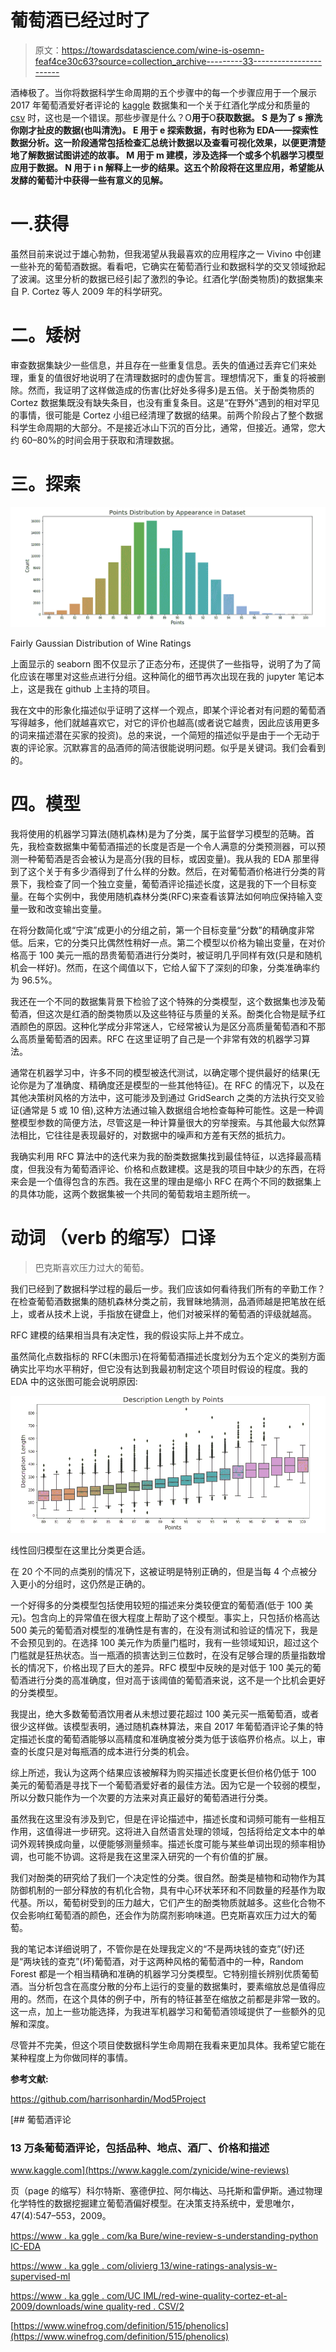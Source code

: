 # 葡萄酒已经过时了

> 原文：<https://towardsdatascience.com/wine-is-osemn-feaf4ce30c63?source=collection_archive---------33----------------------->

酒棒极了。当你将数据科学生命周期的五个步骤中的每一个步骤应用于一个展示 2017 年葡萄酒爱好者评论的 [kaggle](https://www.kaggle.com/zynicide/wine-reviews) 数据集和一个关于红酒化学成分和质量的 [csv](https://www.kaggle.com/olivierg13/wine-ratings-analysis-w-supervised-ml) 时，这也是一个错误。那些步骤是什么？O**用于**O**获取数据。 **S** 是为了 **s** 擦洗你刚才扯皮的数据(也叫清洗)。 **E** 用于 **e** 探索数据，有时也称为 EDA——探索性数据分析。这一阶段通常包括检查汇总统计数据以及查看可视化效果，以便更清楚地了解数据试图讲述的故事。 **M** 用于 **m** 建模，涉及选择一个或多个机器学习模型应用于数据。 **N** 用于 i **n** 解释上一步的结果。这五个阶段将在这里应用，希望能从发酵的葡萄汁中获得一些有意义的见解。**

# 一.获得

虽然目前来说过于雄心勃勃，但我渴望从我最喜欢的应用程序之一 Vivino 中创建一些补充的葡萄酒数据。看看吧，它确实在葡萄酒行业和数据科学的交叉领域掀起了波澜。这里分析的数据已经引起了激烈的争论。红酒化学(酚类物质)的数据集来自 P. Cortez 等人 2009 年的科学研究。

# 二。矮树

审查数据集缺少一些信息，并且存在一些重复信息。丢失的值通过丢弃它们来处理，重复的值很好地说明了在清理数据时的虚伪誓言。理想情况下，重复的将被删除。然而，我证明了这样做造成的伤害(比好处多得多)是五倍。关于酚类物质的 Cortez 数据集既没有缺失条目，也没有重复条目。这是“在野外”遇到的相对罕见的事情，很可能是 Cortez 小组已经清理了数据的结果。前两个阶段占了整个数据科学生命周期的大部分。不是接近冰山下沉的百分比，通常，但接近。通常，您大约 60–80%的时间会用于获取和清理数据。

# 三。探索

![](img/7e93516221c5c909dbb9fea044b870b0.png)

Fairly Gaussian Distribution of Wine Ratings

上面显示的 seaborn 图不仅显示了正态分布，还提供了一些指导，说明了为了简化应该在哪里对这些点进行分组。这种简化的细节再次出现在我的 jupyter 笔记本上，这是我在 github 上主持的项目。

我在文中的形象化描述似乎证明了这样一个观点，即某个评论者对有问题的葡萄酒写得越多，他们就越喜欢它，对它的评价也越高(或者说它越贵，因此应该用更多的词来描述潜在买家的投资)。总的来说，一个简短的描述似乎是由于一个无动于衷的评论家。沉默寡言的品酒师的简洁很能说明问题。似乎是关键词。我们会看到的。

# 四。模型

我将使用的机器学习算法(随机森林)是为了分类，属于监督学习模型的范畴。首先，我检查数据集中葡萄酒描述的长度是否是一个令人满意的分类预测器，可以预测一种葡萄酒是否会被认为是高分(我的目标，或因变量)。我从我的 EDA 那里得到了这个关于有多少酒得到了什么样的分数。然后，在对葡萄酒价格进行分类的背景下，我检查了同一个独立变量，葡萄酒评论描述长度，这是我的下一个目标变量。在每个实例中，我使用随机森林分类(RFC)来查看该算法如何响应保持输入变量一致和改变输出变量。

在将分数简化或“宁滨”成更小的分组之前，第一个目标变量“分数”的精确度非常低。后来，它的分类只比偶然性稍好一点。第二个模型以价格为输出变量，在对价格高于 100 美元一瓶的昂贵葡萄酒进行分类时，被证明几乎同样有效(只是和随机机会一样好)。然而，在这个阈值以下，它给人留下了深刻的印象，分类准确率约为 96.5%。

我还在一个不同的数据集背景下检验了这个特殊的分类模型，这个数据集也涉及葡萄酒，但这次是红酒的酚类物质以及这些特征与质量的关系。酚类化合物是赋予红酒颜色的原因。这种化学成分非常迷人，它经常被认为是区分高质量葡萄酒和不那么高质量葡萄酒的因素。RFC 在这里证明了自己是一个非常有效的机器学习算法。

通常在机器学习中，许多不同的模型被迭代测试，以确定哪个提供最好的结果(无论你是为了准确度、精确度还是模型的一些其他特征)。在 RFC 的情况下，以及在其他决策树风格的方法中，这可能涉及到通过 GridSearch 之类的方法执行交叉验证(通常是 5 或 10 倍),这种方法通过输入数据组合地检查每种可能性。这是一种调整模型参数的简便方法，尽管这是一种计算量很大的穷举搜索。与其他最大似然算法相比，它往往是表现最好的，对数据中的噪声和方差有天然的抵抗力。

我确实利用 RFC 算法中的迭代来为我的酚类数据集找到最佳特征，以选择最高精度，但我没有为葡萄酒评论、价格和点数建模。这是我的项目中缺少的东西，在将来会是一个值得包含的东西。我在这里的理由是缩小 RFC 在两个不同的数据集上的具体功能，这两个数据集被一个共同的葡萄栽培主题所统一。

# 动词 （verb 的缩写）口译

> 巴克斯喜欢压力过大的葡萄。

我们已经到了数据科学过程的最后一步。我们应该如何看待我们所有的辛勤工作？在检查葡萄酒数据集的随机森林分类之前，我冒昧地猜测，品酒师越是把笔放在纸上，或者从技术上说，手指放在键盘上，他们对被采样的葡萄酒的评级就越高。

RFC 建模的结果相当具有决定性，我的假设实际上并不成立。

虽然简化点数指标的 RFC(未图示)在将葡萄酒描述长度划分为五个定义的类别方面确实比平均水平稍好，但它没有达到我最初制定这个项目时假设的程度。我的 EDA 中的这张图可能会说明原因:

![](img/e64c738e25607f5b96191d9e0c98f356.png)

线性回归模型在这里比分类更合适。

在 20 个不同的点类别的情况下，这被证明是特别正确的，但是当每 4 个点被分入更小的分组时，这仍然是正确的。

一个好得多的分类模型包括使用较短的描述来分类较便宜的葡萄酒(低于 100 美元)。包含向上的异常值在很大程度上帮助了这个模型。事实上，只包括价格高达 500 美元的葡萄酒对模型的准确性是有害的，在没有测试和验证的情况下，我是不会预见到的。在选择 100 美元作为质量门槛时，我有一些领域知识，超过这个门槛就是狂热状态。当一瓶酒的损害达到三位数时，在没有足够合理的质量指数增长的情况下，价格出现了巨大的差异。RFC 模型中反映的是对低于 100 美元的葡萄酒进行分类的高准确度，但对高于该阈值的葡萄酒来说，这不是一个比机会更好的分类模型。

我提出，绝大多数葡萄酒饮用者从未想过要花超过 100 美元买一瓶葡萄酒，或者很少这样做。该模型表明，通过随机森林算法，来自 2017 年葡萄酒评论子集的特定描述长度的葡萄酒能够以高精度和准确度被分类为低于该临界价格点。以上，审查的长度只是对每瓶酒的成本进行分类的机会。

综上所述，我认为这两个结果应该被解释为购买描述长度更长但价格仍低于 100 美元的葡萄酒是寻找下一个葡萄酒爱好者的最佳方法。因为它是一个较弱的模型，所以分数只能作为一个次要的方法来对真正最好的葡萄酒进行分类。

虽然我在这里没有涉及到它，但是在评论描述中，描述长度和词频可能有一些相互作用，这值得进一步研究。这将进入自然语言处理的领域，包括将给定文本中的单词外观转换成向量，以便能够测量频率。描述长度可能与某些单词出现的频率相协调，也可能不协调。这将是我在这里深入研究的一个有价值的扩展。

我们对酚类的研究给了我们一个决定性的分类。很自然。酚类是植物和动物作为其防御机制的一部分释放的有机化合物，具有中心环状苯环和不同数量的羟基作为取代基。所以，葡萄树受到的压力越大，它们产生的酚类物质就越多。这些化合物不仅会影响红葡萄酒的颜色，还会作为防腐剂影响味道。巴克斯喜欢压力过大的葡萄。

我的笔记本详细说明了，不管你是在处理我定义的“不是两块钱的查克”(好)还是“两块钱的查克”(坏)葡萄酒，对于这两种风格的葡萄酒中的一种，Random Forest 都是一个相当精确和准确的机器学习分类模型。它特别擅长辨别优质葡萄酒。当分析包含在高度分散的分布上运行的变量的数据集时，要素缩放总是值得应用的。然而，在这个具体的例子中，所有的特征甚至在缩放之前都是非常一致的。这一点，加上一些功能选择，为我进军机器学习和葡萄酒领域提供了一些额外的见解和深度。

尽管并不完美，但这个项目使数据科学生命周期在我看来更加具体。我希望它能在某种程度上为你做同样的事情。

**参考文献:**

https://github.com/harrisonhardin/Mod5Project

[](https://www.kaggle.com/zynicide/wine-reviews) [## 葡萄酒评论

### 13 万条葡萄酒评论，包括品种、地点、酒厂、价格和描述

www.kaggle.com](https://www.kaggle.com/zynicide/wine-reviews) 

页（page 的缩写）科尔特斯、塞德伊拉、阿尔梅达、马托斯和雷伊斯。通过物理化学特性的数据挖掘建立葡萄酒偏好模型。在决策支持系统中，爱思唯尔，47(4):547–553，2009。

[https://www . ka ggle . com/ka Bure/wine-review-s-understanding-python IC-EDA](https://www.kaggle.com/kabure/wine-review-s-understanding-pythonic-eda)

[https://www . ka ggle . com/olivierg 13/wine-ratings-analysis-w-supervised-ml](https://www.kaggle.com/olivierg13/wine-ratings-analysis-w-supervised-ml)

[https://www . ka ggle . com/UC IML/red-wine-quality-cortez-et-al-2009/downloads/wine quality-red . CSV/2](https://www.kaggle.com/uciml/red-wine-quality-cortez-et-al-2009/downloads/winequality-red.csv/2)

[https://www.winefrog.com/definition/515/phenolics](https://www.winefrog.com/definition/515/phenolics)